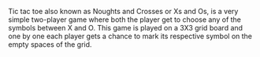 Tic tac toe also known as Noughts and Crosses or Xs and Os, is a very simple two-player game
where both the player get to choose any of the symbols between X and O. This game is played on a 3X3 grid board and one by
one each player gets a chance to mark its respective symbol on the empty spaces of the grid.
